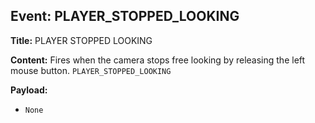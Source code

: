 ## Event: PLAYER_STOPPED_LOOKING

**Title:** PLAYER STOPPED LOOKING

**Content:**
Fires when the camera stops free looking by releasing the left mouse button.
`PLAYER_STOPPED_LOOKING`

**Payload:**
- `None`